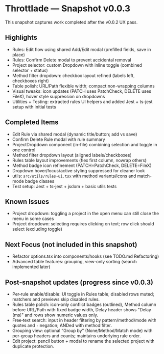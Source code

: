 # Throttlade — Snapshot v0.0.3

This snapshot captures work completed after the v0.0.2 UX pass.

## Highlights

- Rules: Edit flow using shared Add/Edit modal (prefilled fields, save in place)
- Rules: Confirm Delete modal to prevent accidental removal
- Project selector: custom Dropdown with inline toggle (combined selector + status)
- Method filter dropdown: checkbox layout refined (labels left, checkboxes right)
- Table polish: URL/Path flexible width; compact non-wrapping columns
- Visual tweaks: icon updates (PATCH uses PatchCheck, DELETE uses FileX), hover style suppression on dropdowns
- Utilities + Testing: extracted rules UI helpers and added Jest + ts-jest setup with initial tests

## Completed Items

- Edit Rule via shared modal (dynamic title/button; add vs save)
- Confirm Delete Rule modal with rule summary
- ProjectDropdown component (in-file) combining selection and toggle in one control
- Method filter dropdown layout (aligned labels/checkboxes)
- Rules table layout improvements (flex first column, nowrap others)
- Method badge icon refinement (PATCH=PatchCheck, DELETE=FileX)
- Dropdown hover/focus/active styling suppressed for cleaner look
- utils: `src/utils/rules-ui.tsx` with method variants/icons and match-mode badge classes
- Test setup: Jest + ts-jest + jsdom + basic utils tests

## Known Issues

- Project dropdown: toggling a project in the open menu can still close the menu in some cases
- Project dropdown: selecting requires clicking on text; row click should select (excluding toggle)

## Next Focus (not included in this snapshot)

- Refactor options.tsx into components/hooks (see TODO.md Refactoring)
- Advanced table features: grouping, view-only sorting (search implemented later)

## Post‑snapshot updates (progress since v0.0.3)

- Per‑rule enable/disable: UI toggle in Rules table; disabled rows muted; matchers and previews skip disabled rules.
- Rules table polish: icon‑only conflict badges (outlined), Method column before URL/Path with fixed badge width, Delay header shows "Delay (ms)" and rows show numeric values only.
- Free‑text search: input in header filtering by pattern/method/mode with quotes and `-` negation; ANDed with method filter.
- Grouping view: optional “Group by” (None/Method/Match mode) with per-group headers and counts; maintains underlying rule order.
- Edit project: pencil button + modal to rename the selected project with duplicate protection.
